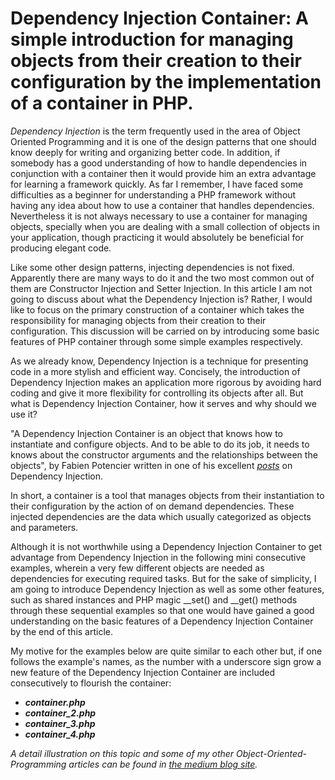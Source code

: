 <h1>
Dependency Injection Container: A simple introduction for managing objects from their creation to their configuration by the implementation of a container in PHP.
</h1>

<p>
<em>Dependency Injection</em> is the term frequently used in the area of Object Oriented Programming and it is one of the design patterns that one should know deeply for writing and organizing better code. In addition, if somebody has a good understanding of how to handle dependencies in conjunction with a container then it would provide him an extra advantage for learning a framework quickly. As far I remember, I have faced some difficulties as a beginner for understanding a PHP framework without having any idea about how to use a container that handles dependencies. Nevertheless it is not always necessary to use a container for managing objects, specially when you are dealing with a small collection of objects in your application, though practicing it would absolutely be beneficial for producing elegant code.
</p>

<p>
Like some other design patterns, injecting dependencies is not fixed. Apparently there are many ways to do it and the two most common out of them are Constructor Injection and Setter Injection. In this article I am not going to discuss about what the Dependency Injection is? Rather, I would like to focus on the primary construction of a container which takes the responsibility for managing objects from their creation to their configuration. This discussion will be carried on by introducing some basic features of PHP container through some simple examples respectively.
</p>

<p>
As we already know, Dependency Injection is a technique for presenting code in a more stylish and efficient way. Concisely, the introduction of Dependency Injection makes an application more rigorous by avoiding hard coding and give it more flexibility for controlling its objects after all. But what is Dependency Injection Container, how it serves and why should we use it?
</p>

<p>
"A Dependency Injection Container is an object that knows how to instantiate and configure objects. And to be able to do its job, it needs to knows about the constructor arguments and the relationships between the objects", by Fabien Potencier written in one of his excellent <i><a href="http://fabien.potencier.org/do-you-need-a-dependency-injection-container.html">posts</a></i> on Dependency Injection.
</p>

<p>
In short, a container is a tool that manages objects from their instantiation to their configuration by the action of on demand dependencies. These injected dependencies are the data which usually categorized as objects and parameters.
</p>

<p>
Although it is not worthwhile using a Dependency Injection Container to get advantage from Dependency Injection in the following mini consecutive examples, wherein a very few different objects are needed as dependencies for executing required tasks. But for the sake of simplicity, I am going to introduce Dependency Injection as well as some other features, such as shared instances and PHP magic __set() and __get() methods through these sequential examples so that one would have gained a good understanding on the basic features of a Dependency Injection Container by the end of this article.
</p>

<p>
My motive for the examples below are quite similar to each other but, if one follows the example's names, as the number with a underscore sign grow a new feature of the Dependency Injection Container are included consecutively to flourish the container:
</p>

<p>
<ul>
<li><i><strong>container.php</strong></i></li>
<li><i><strong>container_2.php</strong></i></li>
<li><i><strong>container_3.php</strong></i></li>
<li><i><strong>container_4.php</strong></i></li>
</ul>
</p>

<p>
<i>
A detail illustration on this topic and some of my other Object-Oriented-Programming articles can be found in 
<a href="https://medium.com/@annuhuss/">the medium blog site</a>.
</i>
</p>
